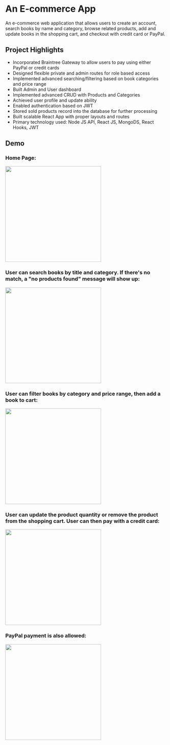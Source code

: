 # An E-commerce App

An e-commerce web application that allows users to create an account, search books by name and category, browse related products, add and update books in the shopping cart, and checkout with credit card or PayPal. 

## Project Highlights

* Incorporated Braintree Gateway to allow users to pay using either PayPal or credit cards
* Designed flexible private and admin routes for role based access
* Implemented advanced searching/filtering based on book categories and price range
* Built Admin and User dashboard
* Implemented advanced CRUD with Products and Categories
* Achieved user profile and update ability
* Enabled authentication based on JWT
* Stored sold products record into the database for further processing
* Built scalable React App with proper layouts and routes
* Primary technology used: Node JS API, React JS, MongoDS, React Hooks, JWT

## Demo
### Home Page:
<image src="./demo/Home-page.gif" height="300"/>


### User can search books by title and category. If there's no match, a "no products found" message will show up:
<image src="./demo/Search-HandleError.gif" height="300"/>


### User can filter books by category and price range, then add a book to cart:
<image src="./demo/Shop-AddtoCart.gif" height="300"/>

### User can update the product quantity or remove the product from the shopping cart. User can then pay with a credit card:

<image src="./demo/ShoppingCart.gif" height="300"/>

### PayPal payment is also allowed:
<image src="./demo/PayPal-Payment.gif" height="300"/>

